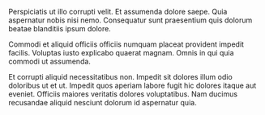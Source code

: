 Perspiciatis ut illo corrupti velit. Et assumenda dolore saepe. Quia aspernatur nobis nisi nemo. Consequatur sunt praesentium quis dolorum beatae blanditiis ipsum dolore.
 Commodi et aliquid officiis officiis numquam placeat provident impedit facilis. Voluptas iusto explicabo quaerat magnam. Omnis in qui quia commodi ut assumenda.
 Et corrupti aliquid necessitatibus non. Impedit sit dolores illum odio doloribus ut et ut. Impedit quos aperiam labore fugit hic dolores itaque aut eveniet. Officiis maiores veritatis dolores voluptatibus. Nam ducimus recusandae aliquid nesciunt dolorum id aspernatur quia.